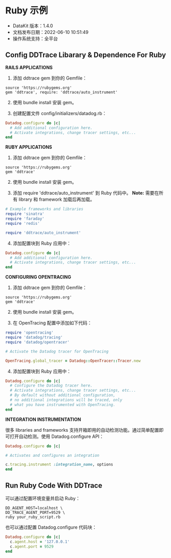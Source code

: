 
# Ruby 示例

- DataKit 版本：1.4.0
- 文档发布日期：2022-06-10 10:51:49
- 操作系统支持：全平台

## Config DDTrace Libarary & Dependence For Ruby

**RAILS APPLICATIONS**

1. 添加 ddtrace gem 到你的 Gemfile：

```shell
source 'https://rubygems.org'
gem 'ddtrace', require: 'ddtrace/auto_instrument'
```

2. 使用 bundle install 安装 gem。

3. 创建配置文件 config/initializers/datadog.rb：

```rb
Datadog.configure do |c|
  # Add additional configuration here.
  # Activate integrations, change tracer settings, etc...
end
```

**RUBY APPLICATIONS**

1. 添加 ddtrace gem 到你的 Gemfile：

```shell
source 'https://rubygems.org'
gem 'ddtrace'
```

2. 使用 bundle install 安装 gem。

3. 添加 require 'ddtrace/auto_instrument' 到 Ruby 代码中。 **Note:** 需要在所有 library 和 framework 加载后再加载。

```rb
# Example frameworks and libraries
require 'sinatra'
require 'faraday'
require 'redis'

require 'ddtrace/auto_instrument'
```

4. 添加配置块到 Ruby 应用中：

```rb
Datadog.configure do |c|
  # Add additional configuration here.
  # Activate integrations, change tracer settings, etc...
end
```

**CONFIGURING OPENTRACING**

1. 添加 ddtrace gem 到你的 Gemfile：

```shell
source 'https://rubygems.org'
gem 'ddtrace'
```

2. 使用 bundle install 安装 gem。

3. 在 OpenTracing 配置中添加如下代码：

```rb
require 'opentracing'
require 'datadog/tracing'
require 'datadog/opentracer'

# Activate the Datadog tracer for OpenTracing

OpenTracing.global_tracer = Datadog::OpenTracer::Tracer.new
```

4. 添加配置块到 Ruby 应用中：

```rb
Datadog.configure do |c|
  # Configure the Datadog tracer here.
  # Activate integrations, change tracer settings, etc...
  # By default without additional configuration,
  # no additional integrations will be traced, only
  # what you have instrumented with OpenTracing.
end
```

**INTEGRATION INSTRUMENTATION**

很多 libraries and frameworks 支持开箱即用的自动检测功能。通过简单配置即可打开自动检测。使用 Datadog.configure API：

```rb
Datadog.configure do |c|

# Activates and configures an integration

c.tracing.instrument :integration_name, options
end
```

## Run Ruby Code With DDTrace

可以通过配置环境变量并启动 Ruby：

```shell
DD_AGENT_HOST=localhost \
DD_TRACE_AGENT_PORT=9529 \
ruby your_ruby_script.rb
```

也可以通过配置 Datadog.configure 代码块：

```rb
Datadog.configure do |c|
  c.agent.host = '127.0.0.1'
  c.agent.port = 9529
end
```

